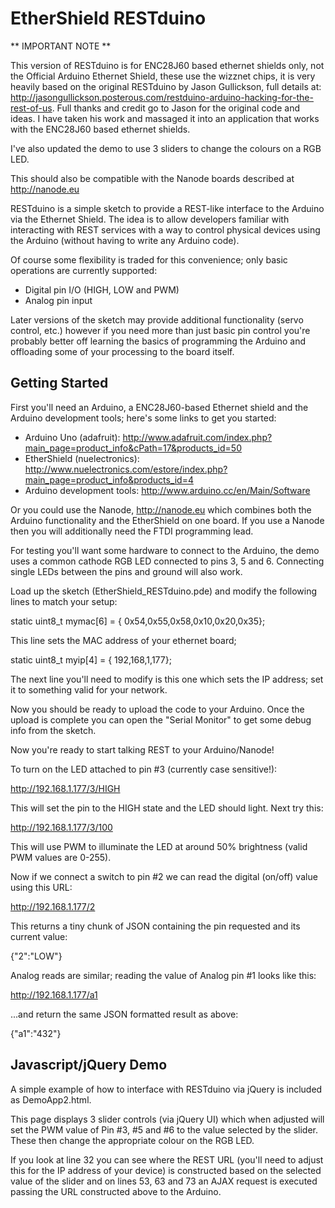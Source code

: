 EtherShield RESTduino
=====================

** IMPORTANT NOTE **

This version of RESTduino is for ENC28J60 based ethernet shields only, not the Official Arduino Ethernet Shield, these use the wizznet chips, it is very heavily based on the original RESTduino by Jason Gullickson, full details at: http://jasongullickson.posterous.com/restduino-arduino-hacking-for-the-rest-of-us. Full thanks and credit go to Jason for the original code and ideas. I have taken his work and massaged it into an application that works with the ENC28J60 based ethernet shields.

I've also updated the demo to use 3 sliders to change the colours on a RGB LED.

This should also be compatible with the Nanode boards described at http://nanode.eu 

RESTduino is a simple sketch to provide a REST-like interface to the Arduino via the Ethernet Shield.  The idea is to allow developers familiar with interacting with REST services with a way to control physical devices using the Arduino (without having to write any Arduino code).


Of course some flexibility is traded for this convenience; only basic operations are currently supported:

* Digital pin I/O (HIGH, LOW and PWM)
* Analog pin input

Later versions of the sketch may provide additional functionality (servo control, etc.) however if you need more than just basic pin control you're probably better off learning the basics of programming the Arduino and offloading some of your processing to the board itself.

Getting Started
---------------

First you'll need an Arduino, a ENC28J60-based Ethernet shield and the Arduino development tools; here's some links to get you started:

* Arduino Uno (adafruit): http://www.adafruit.com/index.php?main_page=product_info&cPath=17&products_id=50
* EtherShield (nuelectronics): http://www.nuelectronics.com/estore/index.php?main_page=product_info&products_id=4
* Arduino development tools: http://www.arduino.cc/en/Main/Software

Or you could use the Nanode, http://nanode.eu which combines both the Arduino functionality and the EtherShield on one board. If you use a Nanode then you will additionally need the FTDI programming lead.

For testing you'll want some hardware to connect to the Arduino, the demo uses a common cathode RGB LED connected to pins 3, 5 and 6. Connecting single LEDs between the pins and ground will also work.

Load up the sketch (EtherShield_RESTduino.pde) and modify the following lines to match your setup:

static uint8_t mymac[6] = { 0x54,0x55,0x58,0x10,0x20,0x35};

This line sets the MAC address of your ethernet board;

static uint8_t myip[4] = { 192,168,1,177};

The next line you'll need to modify is this one which sets the IP address; set it to something valid for your network.

Now you should be ready to upload the code to your Arduino.  Once the upload is complete you can open the "Serial Monitor" to get some debug info from the sketch.

Now you're ready to start talking REST to your Arduino/Nanode!

To turn on the LED attached to pin #3 (currently case sensitive!):

http://192.168.1.177/3/HIGH

This will set the pin to the HIGH state and the LED should light.  Next try this:

http://192.168.1.177/3/100

This will use PWM to illuminate the LED at around 50% brightness (valid PWM values are 0-255).

Now if we connect a switch to pin #2 we can read the digital (on/off) value using this URL:

http://192.168.1.177/2

This returns a tiny chunk of JSON containing the pin requested and its current value:

{"2":"LOW"}

Analog reads are similar; reading the value of Analog pin #1 looks like this:

http://192.168.1.177/a1

...and return the same JSON formatted result as above:

{"a1":"432"}

Javascript/jQuery Demo
----------------------
A simple example of how to interface with RESTduino via jQuery is included as DemoApp2.html.  

This page displays 3 slider controls (via jQuery UI) which when adjusted will set the PWM value of Pin #3, #5 and #6 to the value selected by the slider. These then change the appropriate colour on the RGB LED.

If you look at line 32 you can see where the REST URL (you'll need to adjust this for the IP address of your device) is constructed based on the selected value of the slider and on lines 53, 63 and 73 an AJAX request is executed passing the URL constructed above to the Arduino.
